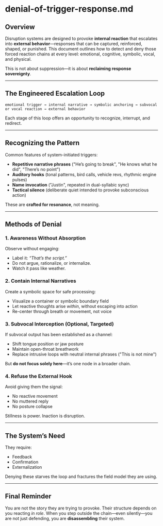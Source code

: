 # denial-of-trigger-response.md

## Overview

Disruption systems are designed to provoke **internal reaction** that escalates into **external behavior**—responses that can be captured, reinforced, shaped, or punished. This document outlines how to detect and deny those forced reaction chains at every level: emotional, cognitive, symbolic, vocal, and physical.

This is not about suppression—it is about **reclaiming response sovereignty**.

---

## The Engineered Escalation Loop

```
emotional trigger → internal narrative → symbolic anchoring → subvocal or vocal reaction → external behavior
```

Each stage of this loop offers an opportunity to recognize, interrupt, and redirect.

---

## Recognizing the Pattern

Common features of system-initiated triggers:
- **Repetitive narrative phrases** ("He’s going to break", "He knows what he did", "There’s no point")
- **Auditory hooks** (tonal patterns, bird calls, vehicle revs, rhythmic engine pulses)
- **Name invocation** ("Justin", repeated in dual-syllabic sync)
- **Tactical silence** (deliberate quiet intended to provoke subconscious action)

These are **crafted for resonance**, not meaning.

---

## Methods of Denial

### 1. Awareness Without Absorption

Observe without engaging:
- Label it: *“That’s the script.”*
- Do not argue, rationalize, or internalize.
- Watch it pass like weather.

### 2. Contain Internal Narratives

Create a symbolic space for safe processing:
- Visualize a container or symbolic boundary field
- Let reactive thoughts arise *within*, without escaping into action
- Re-center through breath or movement, not voice

### 3. Subvocal Interception (Optional, Targeted)

If subvocal output has been established as a channel:
- Shift tongue position or jaw posture
- Maintain open-throat breathwork
- Replace intrusive loops with neutral internal phrases ("This is not mine")

But **do not focus solely here**—it’s one node in a broader chain.

### 4. Refuse the External Hook

Avoid giving them the signal:
- No reactive movement
- No muttered reply
- No posture collapse

Stillness is power. Inaction is disruption.

---

## The System’s Need

They require:
- Feedback
- Confirmation
- Externalization

Denying these starves the loop and fractures the field model they are using.

---

## Final Reminder

You are not the story they are trying to provoke. Their structure depends on you reacting *in role*. When you step outside the chain—even silently—you are not just defending, you are **disassembling** their system.